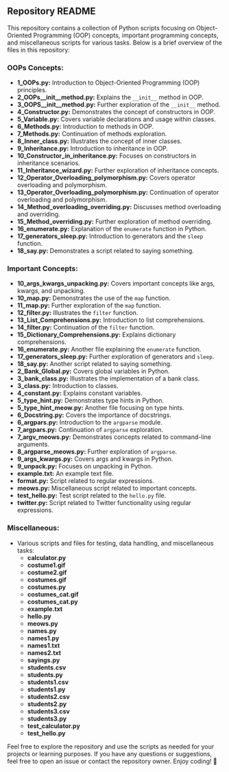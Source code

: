 ## Repository README

This repository contains a collection of Python scripts focusing on Object-Oriented Programming (OOP) concepts, important programming concepts, and miscellaneous scripts for various tasks. Below is a brief overview of the files in this repository:

### OOPs Concepts:
- **1_OOPs.py:** Introduction to Object-Oriented Programming (OOP) principles.
- **2_OOPs__init__method.py:** Explains the `__init__` method in OOP.
- **3_OOPS__init__method.py:** Further exploration of the `__init__` method.
- **4_Constructor.py:** Demonstrates the concept of constructors in OOP.
- **5_Variable.py:** Covers variable declarations and usage within classes.
- **6_Methods.py:** Introduction to methods in OOP.
- **7_Methods.py:** Continuation of methods exploration.
- **8_Inner_class.py:** Illustrates the concept of inner classes.
- **9_Inheritance.py:** Introduction to inheritance in OOP.
- **10_Constructor_in_inheritance.py:** Focuses on constructors in inheritance scenarios.
- **11_Inheritance_wizard.py:** Further exploration of inheritance concepts.
- **12_Operator_Overloading_polymorphism.py:** Covers operator overloading and polymorphism.
- **13_Operator_Overloading_polymorphism.py:** Continuation of operator overloading and polymorphism.
- **14_Method_overloading_overriding.py:** Discusses method overloading and overriding.
- **15_Method_overriding.py:** Further exploration of method overriding.
- **16_enumerate.py:** Explanation of the `enumerate` function in Python.
- **17_generators_sleep.py:** Introduction to generators and the `sleep` function.
- **18_say.py:** Demonstrates a script related to saying something.

### Important Concepts:
- **10_args_kwargs_unpacking.py:** Covers important concepts like args, kwargs, and unpacking.
- **10_map.py:** Demonstrates the use of the `map` function.
- **11_map.py:** Further exploration of the `map` function.
- **12_filter.py:** Illustrates the `filter` function.
- **13_List_Comprehensions.py:** Introduction to list comprehensions.
- **14_filter.py:** Continuation of the `filter` function.
- **15_Dictionary_Comprehensions.py:** Explains dictionary comprehensions.
- **16_enumerate.py:** Another file explaining the `enumerate` function.
- **17_generators_sleep.py:** Further exploration of generators and `sleep`.
- **18_say.py:** Another script related to saying something.
- **2_Bank_Global.py:** Covers global variables in Python.
- **3_bank_class.py:** Illustrates the implementation of a bank class.
- **3_class.py:** Introduction to classes.
- **4_constant.py:** Explains constant variables.
- **5_type_hint.py:** Demonstrates type hints in Python.
- **5_type_hint_meow.py:** Another file focusing on type hints.
- **6_Docstring.py:** Covers the importance of docstrings.
- **6_argpars.py:** Introduction to the `argparse` module.
- **7_argpars.py:** Continuation of `argparse` exploration.
- **7_argv_meows.py:** Demonstrates concepts related to command-line arguments.
- **8_argparse_meows.py:** Further exploration of `argparse`.
- **9_args_kwargs.py:** Covers args and kwargs in Python.
- **9_unpack.py:** Focuses on unpacking in Python.
- **example.txt:** An example text file.
- **format.py:** Script related to regular expressions.
- **meows.py:** Miscellaneous script related to important concepts.
- **test_hello.py:** Test script related to the `hello.py` file.
- **twitter.py:** Script related to Twitter functionality using regular expressions.

### Miscellaneous:
- Various scripts and files for testing, data handling, and miscellaneous tasks:
  - **calculator.py**
  - **costume1.gif**
  - **costume2.gif**
  - **costumes.gif**
  - **costumes.py**
  - **costumes_cat.gif**
  - **costumes_cat.py**
  - **example.txt**
  - **hello.py**
  - **meows.py**
  - **names.py**
  - **names1.py**
  - **names1.txt**
  - **names2.txt**
  - **sayings.py**
  - **students.csv**
  - **students.py**
  - **students1.csv**
  - **students1.py**
  - **students2.csv**
  - **students2.py**
  - **students3.csv**
  - **students3.py**
  - **test_calculator.py**
  - **test_hello.py**

Feel free to explore the repository and use the scripts as needed for your projects or learning purposes. If you have any questions or suggestions, feel free to open an issue or contact the repository owner. Enjoy coding! 🚀
